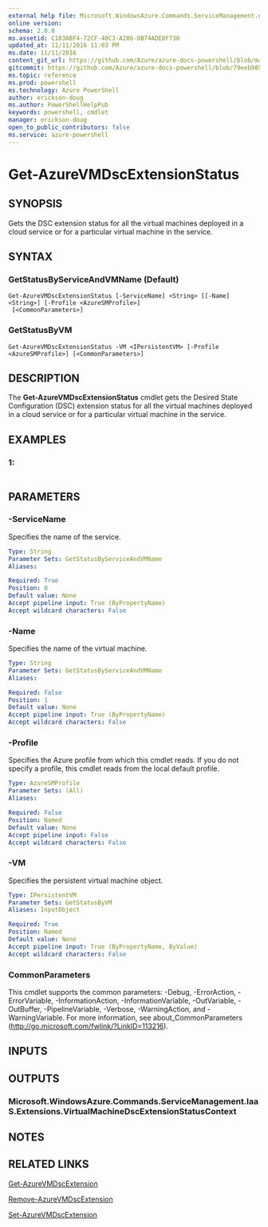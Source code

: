 ```yaml
---
external help file: Microsoft.WindowsAzure.Commands.ServiceManagement.dll-Help.xml
online version: 
schema: 2.0.0
ms.assetid: C183ABF4-72CF-40C3-A286-0B74ADE8F730
updated_at: 11/11/2016 11:03 PM
ms.date: 11/11/2016
content_git_url: https://github.com/Azure/azure-docs-powershell/blob/master/azureps-cmdlets-docs/ServiceManagement/Azure.Service/v3.0.0/Get-AzureVMDscExtensionStatus.md
gitcommit: https://github.com/Azure/azure-docs-powershell/blob/79eeb985ea480979357fb4695832a0c3d29a48bf/azureps-cmdlets-docs/ServiceManagement/Azure.Service/v3.0.0/Get-AzureVMDscExtensionStatus.md
ms.topic: reference
ms.prod: powershell
ms.technology: Azure PowerShell
author: erickson-doug
ms.author: PowerShellHelpPub
keywords: powershell, cmdlet
manager: erickson-doug
open_to_public_contributors: false
ms.service: azure-powershell
---
```


# Get-AzureVMDscExtensionStatus

## SYNOPSIS
Gets the DSC extension status for all the virtual machines deployed in a cloud service or for a particular virtual machine in the service.

## SYNTAX

### GetStatusByServiceAndVMName (Default)
```
Get-AzureVMDscExtensionStatus [-ServiceName] <String> [[-Name] <String>] [-Profile <AzureSMProfile>]
 [<CommonParameters>]
```

### GetStatusByVM
```
Get-AzureVMDscExtensionStatus -VM <IPersistentVM> [-Profile <AzureSMProfile>] [<CommonParameters>]
```

## DESCRIPTION
The **Get-AzureVMDscExtensionStatus** cmdlet gets the Desired State Configuration (DSC) extension status for all the virtual machines deployed in a cloud service or for a particular virtual machine in the service.

## EXAMPLES

### 1:
```

```

## PARAMETERS

### -ServiceName
Specifies the name of the service.

```yaml
Type: String
Parameter Sets: GetStatusByServiceAndVMName
Aliases: 

Required: True
Position: 0
Default value: None
Accept pipeline input: True (ByPropertyName)
Accept wildcard characters: False
```

### -Name
Specifies the name of the virtual machine.

```yaml
Type: String
Parameter Sets: GetStatusByServiceAndVMName
Aliases: 

Required: False
Position: 1
Default value: None
Accept pipeline input: True (ByPropertyName)
Accept wildcard characters: False
```

### -Profile
Specifies the Azure profile from which this cmdlet reads.
If you do not specify a profile, this cmdlet reads from the local default profile.

```yaml
Type: AzureSMProfile
Parameter Sets: (All)
Aliases: 

Required: False
Position: Named
Default value: None
Accept pipeline input: False
Accept wildcard characters: False
```

### -VM
Specifies the persistent virtual machine object.

```yaml
Type: IPersistentVM
Parameter Sets: GetStatusByVM
Aliases: InputObject

Required: True
Position: Named
Default value: None
Accept pipeline input: True (ByPropertyName, ByValue)
Accept wildcard characters: False
```

### CommonParameters
This cmdlet supports the common parameters: -Debug, -ErrorAction, -ErrorVariable, -InformationAction, -InformationVariable, -OutVariable, -OutBuffer, -PipelineVariable, -Verbose, -WarningAction, and -WarningVariable. For more information, see about_CommonParameters (http://go.microsoft.com/fwlink/?LinkID=113216).

## INPUTS

## OUTPUTS

### Microsoft.WindowsAzure.Commands.ServiceManagement.IaaS.Extensions.VirtualMachineDscExtensionStatusContext

## NOTES

## RELATED LINKS

[Get-AzureVMDscExtension](xref:ServiceManagement/Azure.Service/v3.0.0/Get-AzureVMDscExtension.md)

[Remove-AzureVMDscExtension](xref:ServiceManagement/Azure.Service/v3.0.0/Remove-AzureVMDscExtension.md)

[Set-AzureVMDscExtension](xref:ServiceManagement/Azure.Service/v3.0.0/Set-AzureVMDscExtension.md)


